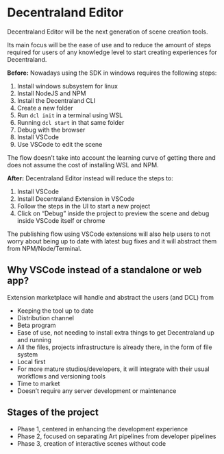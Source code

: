 # Decentraland Editor

Decentraland Editor will be the next generation of scene creation tools.

Its main focus will be the ease of use and to reduce the amount of steps required for users of any knowledge level to start creating experiences for Decentraland.

**Before:** Nowadays using the SDK in windows requires the following steps:

1. Install windows subsystem for linux
1. Install NodeJS and NPM
1. Install the Decentraland CLI
1. Create a new folder
1. Run `dcl init` in a terminal using WSL
1. Running `dcl start` in that same folder
1. Debug with the browser
1. Install VSCode
1. Use VSCode to edit the scene

The flow doesn’t take into account the learning curve of getting there and does not assume the cost of installing WSL and NPM.

**After:** Decentraland Editor instead will reduce the steps to:

1. Install VSCode
1. Install Decentraland Extension in VSCode
1. Follow the steps in the UI to start a new project
1. Click on “Debug” inside the project to preview the scene and debug inside VSCode itself or chrome

The publishing flow using VSCode extensions will also help users to not worry about being up to date with latest bug fixes and it will abstract them from NPM/Node/Terminal.

## Why VSCode instead of a standalone or web app?

Extension marketplace will handle and abstract the users (and DCL) from

- Keeping the tool up to date
- Distribution channel
- Beta program
- Ease of use, not needing to install extra things to get Decentraland up and running
- All the files, projects infrastructure is already there, in the form of file system
- Local first
- For more mature studios/developers, it will integrate with their usual workflows and versioning tools
- Time to market
- Doesn’t require any server development or maintenance

## Stages of the project

- Phase 1, centered in enhancing the development experience
- Phase 2, focused on separating Art pipelines from developer pipelines
- Phase 3, creation of interactive scenes without code
